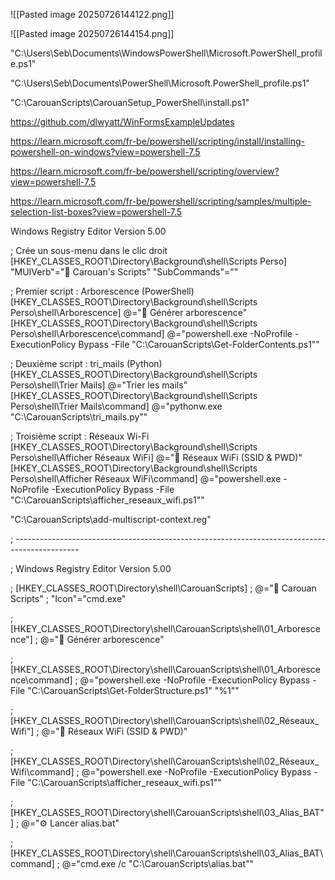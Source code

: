 




![[Pasted image 20250726144122.png]]

![[Pasted image 20250726144154.png]]



"C:\Users\Seb\Documents\WindowsPowerShell\Microsoft.PowerShell_profile.ps1"

"C:\Users\Seb\Documents\PowerShell\Microsoft.PowerShell_profile.ps1"

"C:\CarouanScripts\CarouanSetup_PowerShell\install.ps1"


https://github.com/dlwyatt/WinFormsExampleUpdates

https://learn.microsoft.com/fr-be/powershell/scripting/install/installing-powershell-on-windows?view=powershell-7.5

https://learn.microsoft.com/fr-be/powershell/scripting/overview?view=powershell-7.5


https://learn.microsoft.com/fr-be/powershell/scripting/samples/multiple-selection-list-boxes?view=powershell-7.5


Windows Registry Editor Version 5.00

; Crée un sous-menu dans le clic droit
[HKEY_CLASSES_ROOT\Directory\Background\shell\Scripts Perso]
"MUIVerb"="📂 Carouan's Scripts"
"SubCommands"=""

; Premier script : Arborescence (PowerShell)
[HKEY_CLASSES_ROOT\Directory\Background\shell\Scripts Perso\shell\Arborescence]
@="📄 Générer arborescence"
[HKEY_CLASSES_ROOT\Directory\Background\shell\Scripts Perso\shell\Arborescence\command]
@="powershell.exe -NoProfile -ExecutionPolicy Bypass -File \"C:\\CarouanScripts\\Get-FolderContents.ps1\""

; Deuxième script : tri_mails (Python)
[HKEY_CLASSES_ROOT\Directory\Background\shell\Scripts Perso\shell\Trier Mails]
@="Trier les mails"
[HKEY_CLASSES_ROOT\Directory\Background\shell\Scripts Perso\shell\Trier Mails\command]
@="pythonw.exe \"C:\\CarouanScripts\\tri_mails.py\""

; Troisième script : Réseaux Wi-Fi
[HKEY_CLASSES_ROOT\Directory\Background\shell\Scripts Perso\shell\Afficher Réseaux WiFi]
@="📶 Réseaux WiFi (SSID & PWD)"
[HKEY_CLASSES_ROOT\Directory\Background\shell\Scripts Perso\shell\Afficher Réseaux WiFi\command]
@="powershell.exe -NoProfile -ExecutionPolicy Bypass -File \"C:\\CarouanScripts\\afficher_reseaux_wifi.ps1\""




"C:\CarouanScripts\add-multiscript-context.reg"

; ----------------------------------------------------------------------------------------------

; Windows Registry Editor Version 5.00

; [HKEY_CLASSES_ROOT\Directory\shell\CarouanScripts]
; @="📂 Carouan Scripts"
; "Icon"="cmd.exe"

; [HKEY_CLASSES_ROOT\Directory\shell\CarouanScripts\shell\01_Arborescence"]
; @="📄 Générer arborescence"

; [HKEY_CLASSES_ROOT\Directory\shell\CarouanScripts\shell\01_Arborescence\command]
; @="powershell.exe -NoProfile -ExecutionPolicy Bypass -File \"C:\\CarouanScripts\\Get-FolderStructure.ps1\" \"%1\""

; [HKEY_CLASSES_ROOT\Directory\shell\CarouanScripts\shell\02_Réseaux_Wifi"]
; @="📶 Réseaux WiFi (SSID & PWD)"

; [HKEY_CLASSES_ROOT\Directory\shell\CarouanScripts\shell\02_Réseaux_Wifi\command]
; @="powershell.exe -NoProfile -ExecutionPolicy Bypass -File \"C:\\CarouanScripts\\afficher_reseaux_wifi.ps1\""

; [HKEY_CLASSES_ROOT\Directory\shell\CarouanScripts\shell\03_Alias_BAT"]
; @="⚙️ Lancer alias.bat"

; [HKEY_CLASSES_ROOT\Directory\shell\CarouanScripts\shell\03_Alias_BAT\command]
; @="cmd.exe /c \"C:\\CarouanScripts\\alias.bat\""


